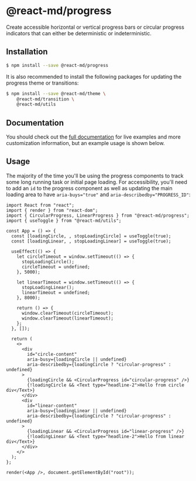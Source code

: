 # @react-md/progress

Create accessible horizontal or vertical progress bars or circular progress
indicators that can either be deterministic or indeterministic.

## Installation

```sh
$ npm install --save @react-md/progress
```

It is also recommended to install the following packages for updating the
progress theme or transitions:

```sh
$ npm install --save @react-md/theme \
    @react-md/transition \
    @react-md/utils
```

<!-- DOCS_REMOVE -->

## Documentation

You should check out the
[full documentation](https://react-md.dev/packages/progress/demos) for live
examples and more customization information, but an example usage is shown
below.

<!-- DOCS_REMOVE_END -->

## Usage

The majority of the time you'll be using the progress components to track some
long running task or initial page loading. For accessibility, you'll need to add
an `id` to the progress component as well as updating the main loading area to
have `aria-buys="true"` and `aria-describedby="PROGRESS_ID"`:

```tsx
import React from "react";
import { render } from "react-dom";
import { CircularProgress, LinearProgress } from "@react-md/progress";
import { useToggle } from "@react-md/utils";

const App = () => {
  const [loadingCircle, , stopLoadingCircle] = useToggle(true);
  const [loadingLinear, , stopLoadingLinear] = useToggle(true);

  useEffect(() => {
    let circleTimeout = window.setTimeout(() => {
      stopLoadingCircle();
      circleTimeout = undefined;
    }, 5000);

    let linearTimeout = window.setTimeout(() => {
      stopLoadingLinear();
      linearTimeout = undefined;
    }, 8000);

    return () => {
      window.clearTimeout(circleTimeout);
      window.clearTimeout(linearTimeout);
    };
  }, []);

  return (
    <>
      <div
        id="circle-content"
        aria-busy={loadingCircle || undefined}
        aria-describedby={loadingCircle ? "circular-progress" : undefined}
      >
        {loadingCircle && <CircularProgress id="circular-progress" />}
        {!loadingCircle && <Text type="headline-2">Hello from circle div</Text>}
      </div>
      <div
        id="linear-content"
        aria-busy={loadingLinear || undefined}
        aria-describedby={loadingCircle ? "circular-progress" : undefined}
      >
        {loadingLinear && <CircularProgress id="linear-progress" />}
        {!loadingLinear && <Text type="headline-2">Hello from linear div</Text>}
      </div>
    </>
  );
};

render(<App />, document.getElementById("root"));
```

